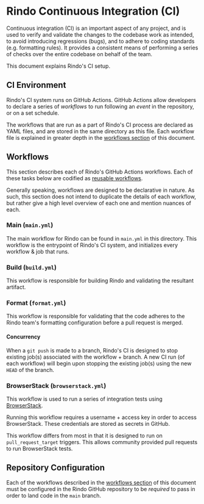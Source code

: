 # Rindo Continuous Integration (CI)

Continuous integration (CI) is an important aspect of any project, and is used to verify and validate the changes to the
codebase work as intended, to avoid introducing regressions (bugs), and to adhere to coding standards (e.g. formatting
rules). It provides a consistent means of performing a series of checks over the entire codebase on behalf of the team.

This document explains Rindo's CI setup. 

## CI Environment

Rindo's CI system runs on GitHub Actions.
GitHub Actions allow developers to declare a series of _workflows_ to run following an _event_ in the repository, or on
a set schedule.

The workflows that are run as a part of Rindo's CI process are declared as YAML files, and are stored in the same
directory as this file.
Each workflow file is explained in greater depth in the [workflows section](#workflows) of this document.

## Workflows

This section describes each of Rindo's GitHub Actions workflows.
Each of these tasks below are codified as [reusable workflows](https://docs.github.com/en/actions/using-workflows/reusing-workflows).

Generally speaking, workflows are designed to be declarative in nature.
As such, this section does not intend to duplicate the details of each workflow, but rather give a high level overview
of each one and mention nuances of each.

### Main (`main.yml`)

The main workflow for Rindo can be found in `main.yml` in this directory.
This workflow is the entrypoint of Rindo's CI system, and initializes every workflow & job that runs.

### Build (`build.yml`)

This workflow is responsible for building Rindo and validating the resultant artifact.

### Format (`format.yml`)

This workflow is responsible for validating that the code adheres to the Rindo team's formatting configuration before
a pull request is merged.

#### Concurrency

When a `git push` is made to a branch, Rindo's CI is designed to stop existing job(s) associated with the workflow + 
branch.
A new CI run (of each workflow) will begin upon stopping the existing job(s) using the new `HEAD` of the branch.

### BrowserStack (`browserstack.yml`)

This workflow is used to run a series of integration tests using [BrowserStack](https://www.browserstack.com).

Running this workflow requires a username + access key in order to access BrowserStack.
These credentials are stored as secrets in GitHub.

This workflow differs from most in that it is designed to run on `pull_request_target` triggers.
This allows community provided pull requests to run BrowserStack tests. 

## Repository Configuration

Each of the workflows described in the [workflows section](#workflows) of this document must be configured in the
Rindo GitHub repository to be _required_ to pass in order to land code in the `main` branch.
